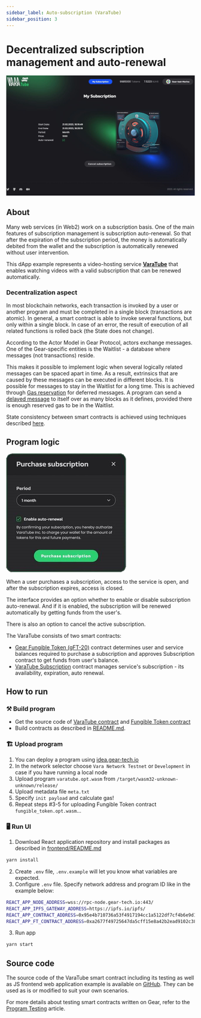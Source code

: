 ```yaml
---
sidebar_label: Auto-subscription (VaraTube)
sidebar_position: 3
---
```


# Decentralized subscription management and auto-renewal

![img alt](../img/my-subscription.jpg)

## About

Many web services (in Web2) work on a subscription basis. One of the main features of subscription management is subscription auto-renewal. So that after the expiration of the subscription period, the money is automatically debited from the wallet and the subscription is automatically renewed without user intervention.

This dApp example represents a video-hosting service **[VaraTube](https://github.com/gear-foundation/dapps/tree/master/contracts/varatube)** that enables watching videos with a valid subscription that can be renewed automatically.

### Decentralization aspect

In most blockchain networks, each transaction is invoked by a user or another program and must be completed in a single block (transactions are atomic). In general, a smart contract is able to invoke several functions, but only within a single block. In case of an error, the result of execution of all related functions is rolled back (the State does not change).

According to the Actor Model in Gear Protocol, actors exchange messages. One of the Gear-specific entities is the Waitlist - a database where messages (not transactions) reside.

This makes it possible to implement logic when several logically related messages can be spaced apart in time. As a result, extrinsics that are caused by these messages can be executed in different blocks. It is possible for messages to stay in the Waitlist for a long time. This is achieved through [Gas reservation](/developing-contracts/gas-reservation.md) for deferred messages. A program can send a [delayed message](/developing-contracts/delayed-messages.md) to itself over as many blocks as it defines, provided there is enough reserved gas to be in the Waitlist.

State consistency between smart contracts is achieved using techniques described [here](/developing-contracts/distributed_transactions.md).

## Program logic

![img alt](../img/enable-subscription.png)

When a user purchases a subscription, access to the service is open, and after the subscription expires, access is closed.

The interface provides an option whether to enable or disable subscription auto-renewal. And if it is enabled, the subscription will be renewed automatically by getting funds from the user's.

There is also an option to cancel the active subscription.

The VaraTube consists of two smart contracts:
- [Gear Fungible Token (gFT-20)](../Standards/gft-20) contract determines user and service balances required to purchase a subscription and approves Subscription contract to get funds from user's balance.
- [VaraTube Subscription](https://github.com/gear-foundation/dapps/tree/master/contracts/varatube) contract manages service's subscription - its availability, expiration, auto renewal.

## How to run

### ⚒️ Build program

- Get the source code of [VaraTube contract](https://github.com/gear-foundation/dapps/tree/master/contracts/varatube/src) and [Fungible Token contract](https://github.com/gear-foundation/dapps/tree/master/contracts/fungible-token)
- Build contracts as described in [README.md](https://github.com/gear-foundation/dapps/tree/master/contracts/fungible-token#readme).

### 🏗️ Upload program

1. You can deploy a program using [idea.gear-tech.io](https://idea.gear-tech.io/)
2. In the network selector choose `Vara Network Testnet` or `Development` in case if you have running a local node
3. Upload program `varatube.opt.wasm` from `/target/wasm32-unknown-unknown/release/`
4. Upload metadata file `meta.txt`
5. Specify `init payload` and calculate gas!
6. Repeat steps #3-5 for uploading Fungible Token contract `fungible_token.opt.wasm`...

### 🖥️ Run UI

1. Download React application repository and install packages as described in [frontend/README.md](https://github.com/gear-foundation/dapps/blob/master/frontend/apps/varatube/README.md)

```sh
yarn install
```
2. Create `.env` file, `.env.example` will let you know what variables are expected.
3. Configure `.env` file. Specify network address and program ID like in the example below:

```sh
REACT_APP_NODE_ADDRESS=wss://rpc-node.gear-tech.io:443/
REACT_APP_IPFS_GATEWAY_ADDRESS=https://ipfs.io/ipfs/
REACT_APP_CONTRACT_ADDRESS=0x95e4b710736a53f4917194cc1a5122df7cf4b6e9d11652470a53a8cdc1ffe296
REACT_APP_FT_CONTRACT_ADDRESS=0xa2677f49725647da5cff15e8a42b2ead9102c387d646ff856f586b81e4b598a0
```

3. Run app

```sh
yarn start
```

## Source code

The source code of the VaraTube smart contract including its testing as well as JS frontend web application example is available on [GitHub](https://github.com/gear-foundation/dapps/tree/master/contracts/varatube). They can be used as is or modified to suit your own scenarios.

For more details about testing smart contracts written on Gear, refer to the [Program Testing](/docs/developing-contracts/testing) article.
